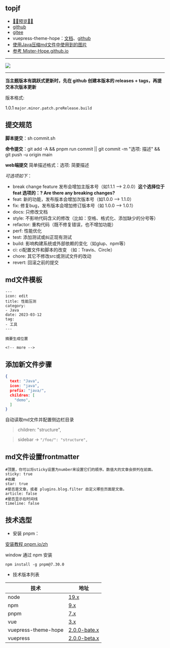 ## topjf

- [🚀🚀预览🚀🚀](https://topjf.github.io/)
- [github](https://github.com/topjf/topjf)
- [gitee](https://gitee.com/topjf/topjf)
- vuepress-theme-hope：[文档](https://theme-hope.vuejs.press/zh/)、[github](https://github.com/vuepress-theme-hope/vuepress-theme-hope)
- [使用Java压缩md文件中使用到的图片](https://gitee.com/cps007/markdown-img)
- [参考 Mister-Hope.github.io](https://github.com/Mister-Hope/Mister-Hope.github.io)

---

[![](https://developer.stackblitz.com/img/open_in_stackblitz.svg)](https://stackblitz.com/github/topjf/topjf)

---

**当主题版本有跳跃式更新时，先在 github 创建本版本的 releases + tags，再提交本次版本更新**

版本格式:

1.0.1 `major.minor.patch.preRelease.build`

## 提交规范

**脚本提交**：sh commit.sh

**命令提交**：git add -A  && pnpm run commit || git commit -m "选项: 描述" && git push -u origin main

**web端提交** 简单描述格式：选项: 简要描述

*可选项如下*：

- break change feature 发布会增加主版本号（如1.1.1 –> 2.0.0）**这个选择位于 feat 选项的：? Are there any breaking changes?**
- feat: 新的功能，发布版本会增加次版本号（如1.0.0 –> 1.1.0）
- fix: 修复bug，发布版本会增加修订版本号（如 1.0.0 –> 1.0.1）
- docs: 只修改文档
- style: 不影响代码含义的修改（比如：空格、格式化、添加缺少的分号等）
- refactor: 重构代码（既不修复错误，也不增加功能）
- perf: 性能优化
- test: 添加测试或纠正现有测试
- build: 影响构建系统或外部依赖的变化（如glup、npm等）
- ci: ci配置文件和脚本的改变 （如：Travis、Circle）
- chore: 其它不修改src或测试文件的改动
- revert: 回滚之前的提交

## md文件模板

```
---
icon: edit
title: 性能压测
category: 
- Java
date: 2023-03-12
tag:
- 工具
---

摘要生成位置

<!-- more -->

```


## 添加新文件步骤

```json
{
  text: "Java",
  icon: "java",
  prefix: "java/",
  children: [
    "demo",
  ]
}
```

自动读取md文件并配置侧边栏目录

> children: "structure",

> sidebar -> `"/foo/": "structure",`

## md文件设置frontmatter

```text
#顶置，你可以将sticky设置为number来设置它们的顺序。数值大的文章会排列在前面。
sticky: true
#收藏
star: true
#是否是文章，或者 plugins.blog.filter 自定义哪些页面是文章。
article: false
#是否显示在时间线
timeline: false
```

## 技术选型

- 安装 pnpm：

[安装教程 pnpm.io/zh](https://pnpm.io/zh)

window 通过 npm 安装

```shell
npm install -g pnpm@7.30.0
```

- 技术版本列表

| 技术                  | 地址                                                                                   |
|---------------------|--------------------------------------------------------------------------------------|
| node                | <a href="https://www.npmjs.com/package/node" target="_blank">19.x</a>                |
| npm                 | <a href="https://www.npmjs.com/package/npm" target="_blank">9.x</a>                  |
| pnpm                | <a href="https://www.npmjs.com/package/pnpm" target="_blank">7.x</a>                 |
| vue                 | <a href="https://www.npmjs.com/package/vue" target="_blank">3.x</a>                 |
| vuepress-theme-hope | <a href="https://www.npmjs.com/package/vuepress-theme-hope" target="_blank">2.0.0-bate.x</a> |
| vuepress            | <a href="https://www.npmjs.com/package/vuepress" target="_blank">2.0.0-beta.x</a>            |
